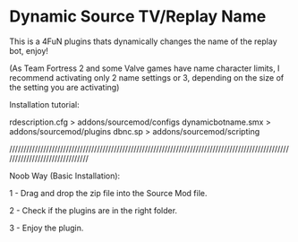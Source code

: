 # Dynamic Source TV/Replay Name
This is a 4FuN plugins thats dynamically changes the name of the replay bot, enjoy!

(As Team Fortress 2 and some Valve games have name character limits, I recommend activating only 2 name settings or 3, depending on the size of the setting you are activating)


Installation tutorial:

rdescription.cfg > addons/sourcemod/configs
dynamicbotname.smx > addons/sourcemod/plugins
dbnc.sp > addons/sourcemod/scripting

///////////////////////////////////////////////////////////////////////////////////////////////////////////////////////////////

Noob Way (Basic Installation):

1 - Drag and drop the zip file into the Source Mod file.

2 - Check if the plugins are in the right folder.

3 - Enjoy the plugin.

